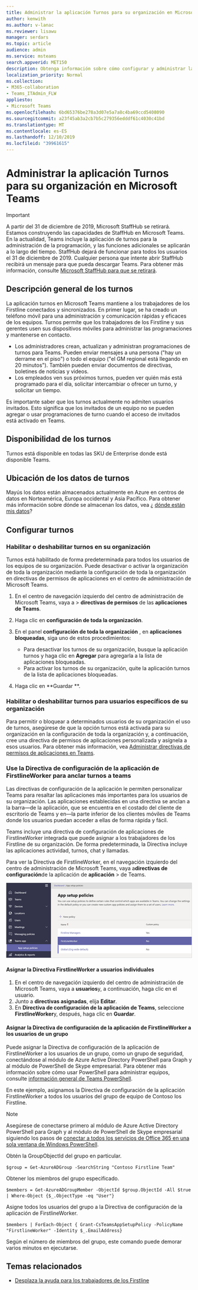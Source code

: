 ```yaml
---
title: Administrar la aplicación Turnos para su organización en Microsoft Teams
author: kenwith
ms.author: v-lanac
ms.reviewer: lisawu
manager: serdars
ms.topic: article
audience: admin
ms.service: msteams
search.appverid: MET150
description: Obtenga información sobre cómo configurar y administrar la aplicación de turnos en Teams para trabajadores de los Firstline de su organización.
localization_priority: Normal
ms.collection:
- M365-collaboration
- Teams_ITAdmin_FLW
appliesto:
- Microsoft Teams
ms.openlocfilehash: 6bd65376be278a3d07e5a7a8c4ba69ccd5408090
ms.sourcegitcommit: a23f45ab3a2cb7b5c279356edddf61c4030c41bd
ms.translationtype: MT
ms.contentlocale: es-ES
ms.lasthandoff: 12/10/2019
ms.locfileid: "39961615"
---
```

# <a name="manage-the-shifts-app-for-your-organization-in-microsoft-teams"></a>Administrar la aplicación Turnos para su organización en Microsoft Teams

> [!IMPORTANT]
> A partir del 31 de diciembre de 2019, Microsoft StaffHub se retirará. Estamos construyendo las capacidades de StaffHub en Microsoft Teams. En la actualidad, Teams incluye la aplicación de turnos para la administración de la programación, y las funciones adicionales se aplicarán a lo largo del tiempo. StaffHub dejará de funcionar para todos los usuarios el 31 de diciembre de 2019. Cualquier persona que intente abrir StaffHub recibirá un mensaje para que pueda descargar Teams. Para obtener más información, consulte [Microsoft StaffHub para que se retirará](microsoft-staffhub-to-be-retired.md).  

## <a name="overview-of-shifts"></a>Descripción general de los turnos
La aplicación turnos en Microsoft Teams mantiene a los trabajadores de los Firstline conectados y sincronizados. En primer lugar, se ha creado un teléfono móvil para una administración y comunicación rápidas y eficaces de los equipos. Turnos permite que los trabajadores de los Firstline y sus gerentes usen sus dispositivos móviles para administrar las programaciones y mantenerse en contacto. 

- Los administradores crean, actualizan y administran programaciones de turnos para Teams. Pueden enviar mensajes a una persona ("hay un derrame en el piso") o todo el equipo ("el GM regional está llegando en 20 minutos"). También pueden enviar documentos de directivas, boletines de noticias y videos. 
- Los empleados ven sus próximos turnos, pueden ver quién más está programado para el día, solicitar intercambiar o ofrecer un turno, y solicitar un tiempo. 

Es importante saber que los turnos actualmente no admiten usuarios invitados. Esto significa que los invitados de un equipo no se pueden agregar o usar programaciones de turno cuando el acceso de invitados está activado en Teams. 

## <a name="availability-of-shifts"></a>Disponibilidad de los turnos

Turnos está disponible en todas las SKU de Enterprise donde está disponible Teams.

## <a name="location-of-shifts-data"></a>Ubicación de los datos de turnos

Mayús los datos están almacenados actualmente en Azure en centros de datos en Norteamérica, Europa occidental y Asia Pacífico. Para obtener más información sobre dónde se almacenan los datos, vea ¿ [dónde están mis datos](http://o365datacentermap.azurewebsites.net/)?

## <a name="set-up-shifts"></a>Configurar turnos

### <a name="enable-or-disable-shifts-in-your-organization"></a>Habilitar o deshabilitar turnos en su organización

Turnos está habilitado de forma predeterminada para todos los usuarios de los equipos de su organización. Puede desactivar o activar la organización de toda la organización mediante la configuración de toda la organización en directivas de permisos de aplicaciones en el centro de administración de Microsoft Teams.

1. En el centro de navegación izquierdo del centro de administración de Microsoft Teams, vaya a > **directivas de permisos** de las **aplicaciones de Teams**.
2. Haga clic en **configuración de toda la organización**.
3. En el panel **configuración de toda la organización** , en **aplicaciones bloqueadas**, siga uno de estos procedimientos:

    - Para desactivar los turnos de su organización, busque la aplicación turnos y haga clic en **Agregar** para agregarla a la lista de aplicaciones bloqueadas.
    - Para activar los turnos de su organización, quite la aplicación turnos de la lista de aplicaciones bloqueadas.
4. Haga clic en **Guardar **. 

### <a name="enable-or-disable-shifts-for-specific-users-in-your-organization"></a>Habilitar o deshabilitar turnos para usuarios específicos de su organización

Para permitir o bloquear a determinados usuarios de su organización el uso de turnos, asegúrese de que la opción turnos está activada para su organización en la configuración de toda la organización y, a continuación, cree una directiva de permisos de aplicaciones personalizada y asígnela a esos usuarios. Para obtener más información, vea [Administrar directivas de permisos de aplicaciones en Teams](../../teams-app-permission-policies.md).

### <a name="use-the-firstlineworker-app-setup-policy-to-pin-shifts-to-teams"></a>Use la Directiva de configuración de la aplicación de FirstlineWorker para anclar turnos a teams

Las directivas de configuración de la aplicación le permiten personalizar Teams para resaltar las aplicaciones más importantes para los usuarios de su organización. Las aplicaciones establecidas en una directiva se anclan a la barra&mdash;de la aplicación, que se encuentra en el costado del cliente de escritorio de Teams y en&mdash;la parte inferior de los clientes móviles de Teams donde los usuarios puedan acceder a ellas de forma rápida y fácil. 
 
Teams incluye una directiva de configuración de aplicaciones de FirstlineWorker integrada que puede asignar a los trabajadores de los Firstline de su organización. De forma predeterminada, la Directiva incluye las aplicaciones actividad, turnos, chat y llamadas. 

Para ver la Directiva de FirstlineWorker, en el navegación izquierdo del centro de administración de Microsoft Teams, vaya a**directivas de configuración**de la aplicación de **aplicación** > de Teams.

![Captura de pantalla de la Directiva de configuración de la aplicación de FirstlineWorker](../../media/firstline-worker-app-setup-policy.png "Captura de pantalla de la Directiva de configuración de la aplicación de FirstlineWorker en el centro de administración de Microsoft Teams")

#### <a name="assign-the-firstlineworker-policy-to-individual-users"></a>Asignar la Directiva FirstlineWorker a usuarios individuales

1. En el centro de navegación izquierdo del centro de administración de Microsoft Teams, vaya a **usuarios**y, a continuación, haga clic en el usuario.
2. Junto a **directivas asignadas**, elija **Editar**.
3. En **Directiva de configuración de la aplicación de Teams**, seleccione **FirstlineWorker**y, después, haga clic en **Guardar**.

#### <a name="assign-the-firstlineworker-app-setup-policy-to-users-in-a-group"></a>Asignar la Directiva de configuración de la aplicación de FirstlineWorker a los usuarios de un grupo

Puede asignar la Directiva de configuración de la aplicación de FirstlineWorker a los usuarios de un grupo, como un grupo de seguridad, conectándose al módulo de Azure Active Directory PowerShell para Graph y al módulo de PowerShell de Skype empresarial. Para obtener más información sobre cómo usar PowerShell para administrar equipos, consulte [información general de Teams PowerShell](../../teams-powershell-overview.md).

En este ejemplo, asignamos la Directiva de configuración de la aplicación FirstlineWorker a todos los usuarios del grupo de equipo de Contoso los Firstline.

> [!NOTE]
> Asegúrese de conectarse primero al módulo de Azure Active Directory PowerShell para Graph y al módulo de PowerShell de Skype empresarial siguiendo los pasos de [conectar a todos los servicios de Office 365 en una sola ventana de Windows PowerShell](https://docs.microsoft.com/office365/enterprise/powershell/connect-to-all-office-365-services-in-a-single-windows-powershell-window).

Obtén la GroupObjectId del grupo en particular.
```
$group = Get-AzureADGroup -SearchString "Contoso Firstline Team"
```
Obtener los miembros del grupo especificado.
```
$members = Get-AzureADGroupMember -ObjectId $group.ObjectId -All $true | Where-Object {$_.ObjectType -eq "User"}
```
Asigne todos los usuarios del grupo a la Directiva de configuración de la aplicación de FirstlineWorker.
```
$members | ForEach-Object { Grant-CsTeamsAppSetupPolicy -PolicyName "FirstlineWorker" -Identity $_.EmailAddress}
``` 
Según el número de miembros del grupo, este comando puede demorar varios minutos en ejecutarse.

## <a name="related-topics"></a>Temas relacionados
- [Desplaza la ayuda para los trabajadores de los Firstline](https://support.office.com/article/apps-and-services-cc1fba57-9900-4634-8306-2360a40c665b)
